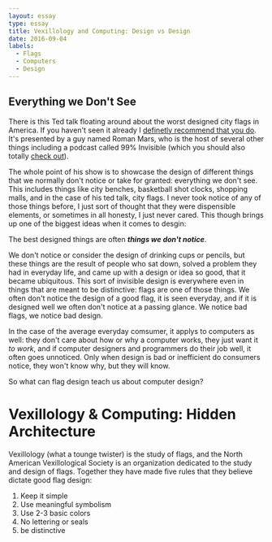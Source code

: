 ```yaml
---
layout: essay
type: essay
title: Vexillology and Computing: Design vs Design
date: 2016-09-04
labels:
  - Flags
  - Computers
  - Design
---
```

## Everything we Don't See

There is this Ted talk floating around about the worst designed city flags in America. If you haven't seen it already I [definetly recommend that you do](https://youtu.be/pnv5iKB2hl4). It's presented by a guy named Roman Mars, who is the host of several other things including a podcast called 99% Invisible (which you should also totally [check out](http://99percentinvisible.org)).

The whole point of his show is to showcase the design of different things that we normally don't notice or take for granted: everything we don't see. This includes things like city benches, basketball shot clocks, shopping malls, and in the case of his ted talk, city flags. I never took notice of any of those things before, I just sort of thought that they were dispensible elements, or sometimes in all honesty, I just never cared. This though brings up one of the biggest ideas when it comes to desgin:

The best designed things are often <b><i>things we don't notice</i></b>.

We don't notice or consider the design of drinking cups or pencils, but these things are the result of people who sat down, solved a problem they had in everyday life, and came up with a design or idea so good, that it became ubiquitous. This sort of invisible design is everywhere even in things that are meant to be distinctive: flags are one of those things. We often don't notice the design of a good flag, it is seen everyday, and if it is designed well we often don't notice at a passing glance. We notice bad flags, we notice bad design.

In the case of the average everyday comsumer, it applys to computers as well: they don't care about how or why a computer works, they just want it <i>to work</i>, and if computer designers and programmers do their job well, it often goes unnoticed. Only when design is bad or inefficient do consumers notice, they won't know why, but they will know. 

So what can flag design teach us about computer design?

# Vexillology & Computing: Hidden Architecture

Vexillology (what a tounge twister) is the study of flags, and the North American Vexillological Society is an organization dedicated to the study and design of flags. Together they have made five rules that they believe dictate good flag design:

<ol>
<li> Keep it simple </li>
<li> Use meaningful symbolism </li>
<li> Use 2-3 basic colors </li>
<li> No lettering or seals </li>
<li> be distinctive </li>
</ol>

